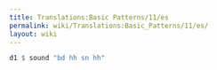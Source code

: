 ```yaml
---
title: Translations:Basic Patterns/11/es
permalink: wiki/Translations:Basic_Patterns/11/es/
layout: wiki
---
```


``` Haskell
d1 $ sound "bd hh sn hh"
```
